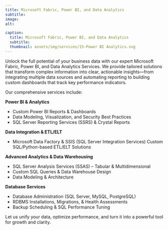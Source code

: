 ```yaml
---
title: Microsoft Fabric, Power BI, and Data Analytics
subtitle: 
image: 
alt: 

caption:
  title: Microsoft Fabric, Power BI, and Data Analytics
  subtitle: 
  thumbnail: assets/img/services/15-Power BI Analytics.svg
---
```

Unlock the full potential of your business data with our expert Microsoft Fabric, Power BI, and Data Analytics Services. We provide tailored solutions that transform complex information into clear, actionable insights—from integrating multiple data sources and automating reporting to building custom dashboards that track key performance indicators.

Our comprehensive services include:

**Power BI & Analytics**
 - Custom Power BI Reports & Dashboards
 - Data Modeling, Visualization, and Security Best Practices
 - SQL Server Reporting Services (SSRS) & Crystal Reports

**Data Integration & ETL/ELT**
 - Microsoft Data Factory & SSIS (SQL Server Integration Services)
Custom SQL/Python-based ETL/ELT Solutions

**Advanced Analytics & Data Warehousing**
 - SQL Server Analysis Services (SSAS) – Tabular & Multidimensional
 - Custom SQL Queries & Data Warehouse Design
 - Data Modeling & Architecture

**Database Services**
 - Database Administration (SQL Server, MySQL, PostgreSQL)
 - RDBMS Installations, Migrations, & Health Assessments
 - Backup Scheduling & SQL Performance Tuning

Let us unify your data, optimize performance, and turn it into a powerful tool for growth and clarity.

